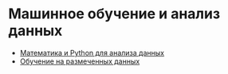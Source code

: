 # Машинное обучение и анализ данных
- [Математика и Python для анализа данных](C1)
- [Обучение на размеченных данных](C2)
